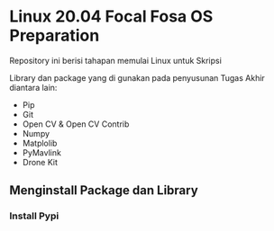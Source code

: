 # Linux 20.04 Focal Fosa OS Preparation
Repository ini berisi tahapan memulai Linux untuk Skripsi

Library dan package yang di gunakan pada penyusunan Tugas Akhir diantara lain:

- Pip
- Git
- Open CV & Open CV Contrib
- Numpy
- Matplolib
- PyMavlink
- Drone Kit

## Menginstall Package dan Library

### Install Pypi 

